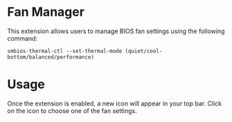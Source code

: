 # Fan Manager

This extension allows users to manage BIOS fan settings using the following command:
```
smbios-thermal-ctl --set-thermal-mode (quiet/cool-bottom/balanced/performance)
```

# Usage

Once the extension is enabled, a new icon will appear in your top bar. Click on the icon to choose one of the fan settings.